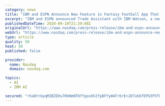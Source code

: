 ```yaml
---
category: news
title: "IBM and ESPN Announce New Feature in Fantasy Football App That Uses Artificial Intelligence from IBM Watson To Create Fair Trades"
excerpt: "IBM and ESPN announced Trade Assistant with IBM Watson, a new feature to the ESPN Fantasy Football app designed to help fantasy football players make more informed, fair trades throughout the 2020 season."
publishedDateTime: 2020-09-10T21:29:00Z
originalUrl: "https://www.nasdaq.com/press-release/ibm-and-espn-announce-new-feature-in-fantasy-football-app-that-uses-artificial"
webUrl: "https://www.nasdaq.com/press-release/ibm-and-espn-announce-new-feature-in-fantasy-football-app-that-uses-artificial"
type: article
quality: 50
heat: 50
published: false

provider:
  name: Nasdaq
  domain: nasdaq.com

topics:
  - AI
  - IBM AI

secured: "+5a8t+kpqM2BZE0u7HbNmNT8fYgox6h2fpBFYyW4FrbrE+2D7aSKfEPG5P3TO3Xlz/+FZW5M1cry6GWEekbpe1YraQxXmKCTfbeWYpHFetyIk9e2EzV2AMO1R+zoKyRcCeNhtGFRJUkjMTQRMCdS+3BRfqWCpIiYZxGTgMl1YmHWcgiO5LngcLeTYsOdNCZXxiiIBKYtZq/DJsbsgg0l53rv5Bl95Qqr8jFxyEKel+ba93JRvSz/XhYiFB8Nak/+wP9rdTtzppCUTaZTnSq6p/eAKPoYpzCNrSDmMb/JGKzuviCzUchfM3+IAHp242knasQLtlhEIaBNIFGUUWT3cbti2OC8h5WTq1VuGbpdPgE=;Qp8/UMSHqwJFruCsjf3tdg=="
---
```


